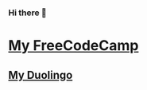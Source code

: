 ### Hi there 👋

[My FreeCodeCamp](https://www.freecodecamp.org/JoaoPedroCunha)
==========================================
[My Duolingo](https://www.duolingo.com/profile/Albafics)
-----------------------------------------

<!--
**jp85dev/jp85dev** is a ✨ _special_ ✨ repository because its `README.md` (this file) appears on your GitHub profile.

Here are some ideas to get you started:

- 🔭 I’m currently working on ...
- 🌱 I’m currently learning ...
- 👯 I’m looking to collaborate on ...
- 🤔 I’m looking for help with ...
- 💬 Ask me about ...
- 📫 How to reach me: ...
- 😄 Pronouns: ...
- ⚡ Fun fact: ...
-->
